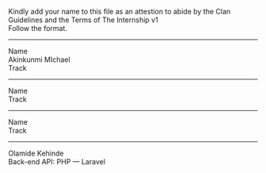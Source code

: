 Kindly add your name to this file as an attestion to abide by the Clan Guidelines and the Terms of The Internship v1
<br/> Follow the format.<br/> 
___
Name <br/> Akinkunmi MIchael </br>
Track
___
Name <br/>
Track
___
Name <br/>
Track
___
Olamide Kehinde <br/>
Back-end API: PHP — Laravel
